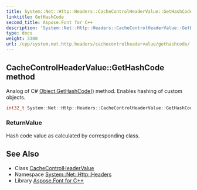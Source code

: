 ```yaml
---
title: System::Net::Http::Headers::CacheControlHeaderValue::GetHashCode method
linktitle: GetHashCode
second_title: Aspose.Font for C++
description: 'System::Net::Http::Headers::CacheControlHeaderValue::GetHashCode method. Analog of C# Object.GetHashCode() method. Enables hashing of custom objects in C++.'
type: docs
weight: 3300
url: /cpp/system.net.http.headers/cachecontrolheadervalue/gethashcode/
---
```

## CacheControlHeaderValue::GetHashCode method


Analog of C# [Object.GetHashCode()](../../../system/object/gethashcode/) method. Enables hashing of custom objects.

```cpp
int32_t System::Net::Http::Headers::CacheControlHeaderValue::GetHashCode() const override
```


### ReturnValue

Hash code value as calculated by corresponding class.

## See Also

* Class [CacheControlHeaderValue](../)
* Namespace [System::Net::Http::Headers](../../)
* Library [Aspose.Font for C++](../../../)

